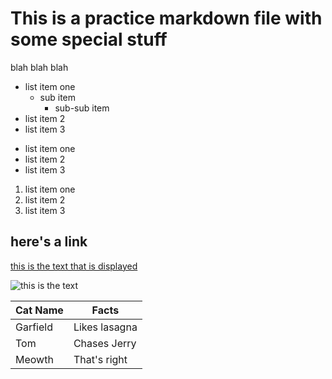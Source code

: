 # This is a practice markdown file with some special stuff

blah blah blah

- list item one
	- sub item 
		- sub-sub item
- list item 2
- list item 3

* list item one
* list item 2
* list item 3

1. list item one
2. list item 2
3. list item 3

## here's a link

[this is the text that is displayed](www.example.com)

![this is the text](https://cameronmcefee.com/img/work/the-octocat/original.jpg)

|Cat Name | Facts        |
|---------|--------------|
|Garfield | Likes lasagna|
|Tom      | Chases Jerry |
|Meowth   | That's right |
